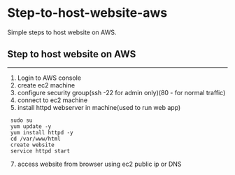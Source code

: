# Step-to-host-website-aws
Simple steps to host website on AWS.


## Step to host website on AWS
----------------------------------------------
1. Login to  AWS console
2. create ec2 machine
3. configure security group(ssh -22 for admin only)(80 - for normal traffic)
4. connect to ec2 machine
5. install httpd webserver in machine(used to run web app)

```
 sudo su
 yum update -y
 yum install httpd -y
 cd /var/www/html
 create website 
 service httpd start
```
7. access website from browser using ec2 public ip or DNS
